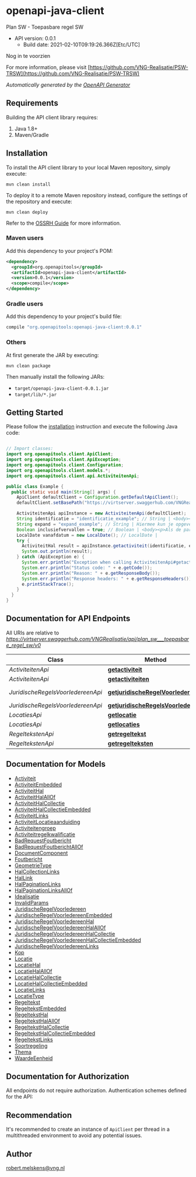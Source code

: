 # openapi-java-client

Plan SW - Toepasbare regel SW
- API version: 0.0.1
  - Build date: 2021-02-10T09:19:26.366Z[Etc/UTC]

Nog in te voorzien

  For more information, please visit [https://github.com/VNG-Realisatie/PSW-TRSW](https://github.com/VNG-Realisatie/PSW-TRSW)

*Automatically generated by the [OpenAPI Generator](https://openapi-generator.tech)*


## Requirements

Building the API client library requires:
1. Java 1.8+
2. Maven/Gradle

## Installation

To install the API client library to your local Maven repository, simply execute:

```shell
mvn clean install
```

To deploy it to a remote Maven repository instead, configure the settings of the repository and execute:

```shell
mvn clean deploy
```

Refer to the [OSSRH Guide](http://central.sonatype.org/pages/ossrh-guide.html) for more information.

### Maven users

Add this dependency to your project's POM:

```xml
<dependency>
  <groupId>org.openapitools</groupId>
  <artifactId>openapi-java-client</artifactId>
  <version>0.0.1</version>
  <scope>compile</scope>
</dependency>
```

### Gradle users

Add this dependency to your project's build file:

```groovy
compile "org.openapitools:openapi-java-client:0.0.1"
```

### Others

At first generate the JAR by executing:

```shell
mvn clean package
```

Then manually install the following JARs:

* `target/openapi-java-client-0.0.1.jar`
* `target/lib/*.jar`

## Getting Started

Please follow the [installation](#installation) instruction and execute the following Java code:

```java

// Import classes:
import org.openapitools.client.ApiClient;
import org.openapitools.client.ApiException;
import org.openapitools.client.Configuration;
import org.openapitools.client.models.*;
import org.openapitools.client.api.ActiviteitenApi;

public class Example {
  public static void main(String[] args) {
    ApiClient defaultClient = Configuration.getDefaultApiClient();
    defaultClient.setBasePath("https://virtserver.swaggerhub.com/VNGRealisatie/api/plan_sw___toepasbare_regel_sw/v0");

    ActiviteitenApi apiInstance = new ActiviteitenApi(defaultClient);
    String identificatie = "identificatie_example"; // String | <body><p>De unieke identificatie waaronder elk object van dit type bekend is.</p></body>
    String expand = "expand_example"; // String | Hiermee kun je opgeven welke gerelateerde resources meegeleverd moeten worden, en hun inhoud naar behoefte aanpassen. Hele resources of enkele properties geef je in de expand parameter kommagescheiden op. Properties die je wil ontvangen geef je op met de resource-naam gevolgd door de property naam, met daartussen een punt. In de definitie van het antwoord kun je bij _embedded zien welke gerelateerde resources meegeleverd kunnen worden. Zie [functionele specificaties](https://github.com/VNG-Realisatie/Haal-Centraal-common/blob/v1.2.0/features/expand.feature).
    Boolean inclusiefvervallen = true; // Boolean | <body><p>Als de parameter 'vanafdatum' een waarde heeft dan moet een evt. waarde van dit attribute worden genegeerd.</p></body>
    LocalDate vanafdatum = new LocalDate(); // LocalDate | 
    try {
      ActiviteitHal result = apiInstance.getactiviteit(identificatie, expand, inclusiefvervallen, vanafdatum);
      System.out.println(result);
    } catch (ApiException e) {
      System.err.println("Exception when calling ActiviteitenApi#getactiviteit");
      System.err.println("Status code: " + e.getCode());
      System.err.println("Reason: " + e.getResponseBody());
      System.err.println("Response headers: " + e.getResponseHeaders());
      e.printStackTrace();
    }
  }
}

```

## Documentation for API Endpoints

All URIs are relative to *https://virtserver.swaggerhub.com/VNGRealisatie/api/plan_sw___toepasbare_regel_sw/v0*

Class | Method | HTTP request | Description
------------ | ------------- | ------------- | -------------
*ActiviteitenApi* | [**getactiviteit**](docs/ActiviteitenApi.md#getactiviteit) | **GET** /activiteiten/{identificatie} | 
*ActiviteitenApi* | [**getactiviteiten**](docs/ActiviteitenApi.md#getactiviteiten) | **GET** /activiteiten | 
*JuridischeRegelsVoorIedereenApi* | [**getjuridischeRegelVoorIedereen**](docs/JuridischeRegelsVoorIedereenApi.md#getjuridischeRegelVoorIedereen) | **GET** /juridischeregelsvooriedereen/{identificatie} | 
*JuridischeRegelsVoorIedereenApi* | [**getjuridischeRegelsVoorIedereen**](docs/JuridischeRegelsVoorIedereenApi.md#getjuridischeRegelsVoorIedereen) | **GET** /juridischeregelsvooriedereen | 
*LocatiesApi* | [**getlocatie**](docs/LocatiesApi.md#getlocatie) | **GET** /locaties/{identificatie} | 
*LocatiesApi* | [**getlocaties**](docs/LocatiesApi.md#getlocaties) | **GET** /locaties | 
*RegeltekstenApi* | [**getregeltekst**](docs/RegeltekstenApi.md#getregeltekst) | **GET** /regelteksten/{identificatie} | 
*RegeltekstenApi* | [**getregelteksten**](docs/RegeltekstenApi.md#getregelteksten) | **GET** /regelteksten | 


## Documentation for Models

 - [Activiteit](docs/Activiteit.md)
 - [ActiviteitEmbedded](docs/ActiviteitEmbedded.md)
 - [ActiviteitHal](docs/ActiviteitHal.md)
 - [ActiviteitHalAllOf](docs/ActiviteitHalAllOf.md)
 - [ActiviteitHalCollectie](docs/ActiviteitHalCollectie.md)
 - [ActiviteitHalCollectieEmbedded](docs/ActiviteitHalCollectieEmbedded.md)
 - [ActiviteitLinks](docs/ActiviteitLinks.md)
 - [ActiviteitLocatieaanduiding](docs/ActiviteitLocatieaanduiding.md)
 - [Activiteitengroep](docs/Activiteitengroep.md)
 - [Activiteitregelkwalificatie](docs/Activiteitregelkwalificatie.md)
 - [BadRequestFoutbericht](docs/BadRequestFoutbericht.md)
 - [BadRequestFoutberichtAllOf](docs/BadRequestFoutberichtAllOf.md)
 - [DocumentComponent](docs/DocumentComponent.md)
 - [Foutbericht](docs/Foutbericht.md)
 - [GeometrieType](docs/GeometrieType.md)
 - [HalCollectionLinks](docs/HalCollectionLinks.md)
 - [HalLink](docs/HalLink.md)
 - [HalPaginationLinks](docs/HalPaginationLinks.md)
 - [HalPaginationLinksAllOf](docs/HalPaginationLinksAllOf.md)
 - [Idealisatie](docs/Idealisatie.md)
 - [InvalidParams](docs/InvalidParams.md)
 - [JuridischeRegelVoorIedereen](docs/JuridischeRegelVoorIedereen.md)
 - [JuridischeRegelVoorIedereenEmbedded](docs/JuridischeRegelVoorIedereenEmbedded.md)
 - [JuridischeRegelVoorIedereenHal](docs/JuridischeRegelVoorIedereenHal.md)
 - [JuridischeRegelVoorIedereenHalAllOf](docs/JuridischeRegelVoorIedereenHalAllOf.md)
 - [JuridischeRegelVoorIedereenHalCollectie](docs/JuridischeRegelVoorIedereenHalCollectie.md)
 - [JuridischeRegelVoorIedereenHalCollectieEmbedded](docs/JuridischeRegelVoorIedereenHalCollectieEmbedded.md)
 - [JuridischeRegelVoorIedereenLinks](docs/JuridischeRegelVoorIedereenLinks.md)
 - [Kop](docs/Kop.md)
 - [Locatie](docs/Locatie.md)
 - [LocatieHal](docs/LocatieHal.md)
 - [LocatieHalAllOf](docs/LocatieHalAllOf.md)
 - [LocatieHalCollectie](docs/LocatieHalCollectie.md)
 - [LocatieHalCollectieEmbedded](docs/LocatieHalCollectieEmbedded.md)
 - [LocatieLinks](docs/LocatieLinks.md)
 - [LocatieType](docs/LocatieType.md)
 - [Regeltekst](docs/Regeltekst.md)
 - [RegeltekstEmbedded](docs/RegeltekstEmbedded.md)
 - [RegeltekstHal](docs/RegeltekstHal.md)
 - [RegeltekstHalAllOf](docs/RegeltekstHalAllOf.md)
 - [RegeltekstHalCollectie](docs/RegeltekstHalCollectie.md)
 - [RegeltekstHalCollectieEmbedded](docs/RegeltekstHalCollectieEmbedded.md)
 - [RegeltekstLinks](docs/RegeltekstLinks.md)
 - [Soortregeling](docs/Soortregeling.md)
 - [Thema](docs/Thema.md)
 - [WaardeEenheid](docs/WaardeEenheid.md)


## Documentation for Authorization

All endpoints do not require authorization.
Authentication schemes defined for the API:

## Recommendation

It's recommended to create an instance of `ApiClient` per thread in a multithreaded environment to avoid any potential issues.

## Author

robert.melskens@vng.nl

